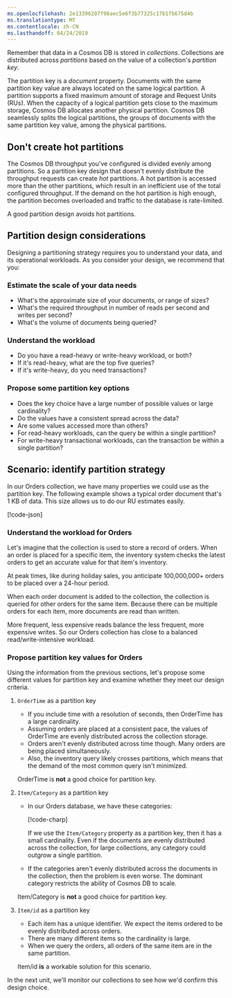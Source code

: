 ```yaml
---
ms.openlocfilehash: 2e13396207f98aec5e6f3b77325c17b1fb675d4b
ms.translationtype: MT
ms.contentlocale: zh-CN
ms.lasthandoff: 04/24/2019
---
```

Remember that data in a Cosmos DB is stored in _collections_. Collections are distributed across _partitions_ based on the value of a collection's _partition key_.

The partition key is a _document_ property. Documents with the same partition key value are always located on the same logical partition. A partition supports a fixed maximum amount of storage and Request Units (RUs). When the capacity of a logical partition gets close to the maximum storage, Cosmos DB allocates another physical partition. Cosmos DB seamlessly splits the logical partitions, the groups of documents with the same partition key value, among the physical partitions.

## <a name="dont-create-hot-partitions"></a>Don't create hot partitions 

The Cosmos DB throughput you've configured is divided evenly among partitions. So a partition key design that doesn't evenly distribute the throughput requests can create _hot_ partitions. A hot partition is accessed more than the other partitions, which result in an inefficient use of the total configured throughput. If the demand on the hot partition is high enough, the partition becomes overloaded and traffic to the database is rate-limited.

A good partition design avoids hot partitions.

## <a name="partition-design-considerations"></a>Partition design considerations

Designing a partitioning strategy requires you to understand your data, and its operational workloads. As you consider your design, we recommend that you:

### <a name="estimate-the-scale-of-your-data-needs"></a>Estimate the scale of your data needs

- What's the approximate size of your documents, or range of sizes?
- What's the required throughput in number of reads per second and writes per second?
- What's the volume of documents being queried?

### <a name="understand-the-workload"></a>Understand the workload

- Do you have a read-heavy or write-heavy workload, or both?
- If it's read-heavy, what are the top five queries?
- If it's write-heavy, do you need transactions?

### <a name="propose-some-partition-key-options"></a>Propose some partition key options

- Does the key choice have a large number of possible values or large cardinality?
- Do the values have a consistent spread across the data?
- Are some values accessed more than others?
- For read-heavy workloads, can the query be within a single partition?
- For write-heavy transactional workloads, can the transaction be within a single partition?

## <a name="scenario-identify-partition-strategy"></a>Scenario: identify partition strategy

In our Orders collection, we have many properties we could use as the partition key. The following example shows a typical order document that's 1 KB of data. This size allows us to do our RU estimates easily.

[!code-json[](../code/Order2.json)]

### <a name="understand-the-workload-for-orders"></a>Understand the workload for Orders

Let's imagine that the collection is used to store a record of orders. When an order is placed for a specific item, the inventory system checks the latest orders to get an accurate value for that item's inventory.

At peak times, like during holiday sales, you anticipate 100,000,000+ orders to be placed over a 24-hour period.

When each order document is added to the collection, the collection is queried for other orders for the same item. Because there can be multiple orders for each item, more documents are read than written.

More frequent, less expensive reads balance the less frequent, more expensive writes. So our Orders collection has close to a balanced read/write-intensive workload.

### <a name="propose-partition-key-values-for-orders"></a>Propose partition key values for Orders

Using the information from the previous sections, let's propose some different values for partition key and examine whether they meet our design criteria.

1. `OrderTime` as a partition key

    - If you include time with a resolution of seconds, then OrderTime has a large cardinality.
    - Assuming orders are placed at a consistent pace, the values of OrderTime are evenly distributed across the collection storage.
    - Orders aren't evenly distributed across time though. Many orders are being placed simultaneously.
    - Also, the inventory query likely crosses partitions, which means that the demand of the most common query isn't minimized.

    OrderTime is **not** a good choice for partition key.

1. `Item/Category` as a partition key

    - In our Orders database, we have these categories:

        [!code-charp[](../code/OrderItem.cs?range=19-28)]

        If we use the `Item/Category` property as a partition key, then it has a small cardinality. Even if the documents are evenly distributed across the collection, for large collections, any category could outgrow a single partition.

    - If the categories aren't evenly distributed across the documents in the collection, then the problem is even worse. The dominant category restricts the ability of Cosmos DB to scale.

    Item/Category is **not** a good choice for partition key.

1. `Item/id` as a partition key

    - Each item has a unique identifier. We expect the items ordered to be evenly  distributed across orders.
    - There are many different items so the cardinality is large.
    - When we query the orders, all orders of the same item are in the same partition.

    Item/id **is** a workable solution for this scenario.

In the next unit, we'll monitor our collections to see how we'd confirm this design choice.
